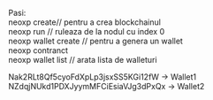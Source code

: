 Pasi:<br>
neoxp create// pentru a crea blockchainul<br>
neoxp run // ruleaza de la nodul cu index 0<br>
neoxp wallet create <nume> // pentru a genera un wallet <br>
neoxp contranct <nume><br>
neoxp wallet list // arata lista de walleturi<br>

Nak2RLt8Qf5cyoFdXpLp3jsxSS5KGi12fW -> Wallet1<br>
NZdqjNUkd1PDXJyymMFCiEsiaVJg3dPxQx -> Wallet2<br>
